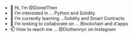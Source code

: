- 👋 Hi, I’m @DionelThen
- 👀 I’m interested in ... Python and Solidity
- 🌱 I’m currently learning ...Solidity and Smart Contracts
- 💞️ I’m looking to collaborate on ... Blockchain and d'apps
- 📫 How to reach me ... @Diothennyc on Instagram

<!---
DionelThen/DionelThen is a ✨ special ✨ repository because its `README.md` (this file) appears on your GitHub profile.
You can click the Preview link to take a look at your changes.
--->
